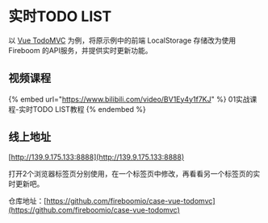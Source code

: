 # 实时TODO LIST

以 [Vue TodoMVC](https://cn.vuejs.org/examples/#todomvc) 为例，将原示例中的前端 LocalStorage 存储改为使用 Fireboom 的API服务，并提供实时更新功能。

## 视频课程

{% embed url="https://www.bilibili.com/video/BV1Ey4y1f7KJ" %}
01实战课程-实时TODO LIST教程
{% endembed %}

## 线上地址

[http://139.9.175.133:8888](http://139.9.175.133:8888)

打开2个浏览器标签页分别使用，在一个标签页中修改，再看看另一个标签页的实时更新吧。

仓库地址：[https://github.com/fireboomio/case-vue-todomvc](https://github.com/fireboomio/case-vue-todomvc)
